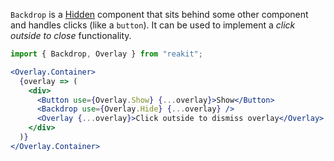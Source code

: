 `Backdrop` is a [Hidden](../Hidden/Hidden.md) component that sits behind some other component and handles clicks (like a `button`). It can be used to implement a *click outside to close* functionality.

```jsx
import { Backdrop, Overlay } from "reakit";

<Overlay.Container>
  {overlay => (
    <div>
      <Button use={Overlay.Show} {...overlay}>Show</Button>
      <Backdrop use={Overlay.Hide} {...overlay} />
      <Overlay {...overlay}>Click outside to dismiss overlay</Overlay>
    </div>
  )}
</Overlay.Container>
```
